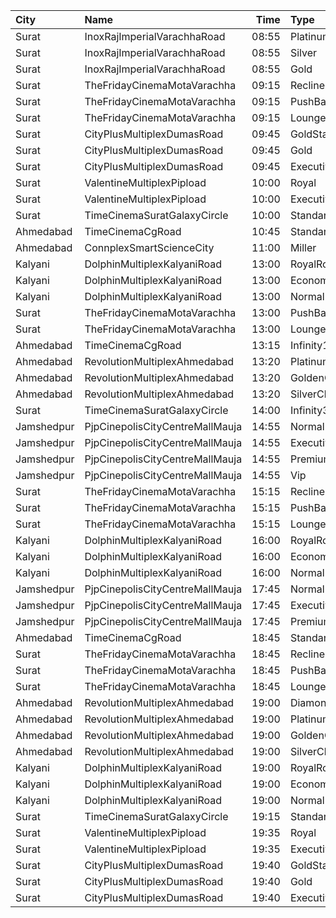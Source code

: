| City       | Name                            |  Time | Type          |  Price | Capacity | Booked |
| :--------- | :------------------------------ | ----: | :------------ | -----: | -------: | -----: |
| Surat      | InoxRajImperialVarachhaRoad     | 08:55 | Platinum      |   112₹ |       42 |      0 |
| Surat      | InoxRajImperialVarachhaRoad     | 08:55 | Silver        |    70₹ |       30 |      0 |
| Surat      | InoxRajImperialVarachhaRoad     | 08:55 | Gold          |    90₹ |      112 |      0 |
| Surat      | TheFridayCinemaMotaVarachha     | 09:15 | Recliner      |   200₹ |       81 |      0 |
| Surat      | TheFridayCinemaMotaVarachha     | 09:15 | PushBackSeat  |   150₹ |       81 |      0 |
| Surat      | TheFridayCinemaMotaVarachha     | 09:15 | Lounger       |   150₹ |       81 |      0 |
| Surat      | CityPlusMultiplexDumasRoad      | 09:45 | GoldStar      |    80₹ |       10 |      0 |
| Surat      | CityPlusMultiplexDumasRoad      | 09:45 | Gold          |   100₹ |       10 |      0 |
| Surat      | CityPlusMultiplexDumasRoad      | 09:45 | Executive     |   300₹ |       10 |      0 |
| Surat      | ValentineMultiplexPipload       | 10:00 | Royal         |    90₹ |      194 |      0 |
| Surat      | ValentineMultiplexPipload       | 10:00 | Executive     |   110₹ |      237 |     29 |
| Surat      | TimeCinemaSuratGalaxyCircle     | 10:00 | Standard130   |   130₹ |       96 |      0 |
| Ahmedabad  | TimeCinemaCgRoad                | 10:45 | Standard180   |   180₹ |      108 |      8 |
| Ahmedabad  | ConnplexSmartScienceCity        | 11:00 | Miller        |   100₹ |      100 |      0 |
| Kalyani    | DolphinMultiplexKalyaniRoad     | 13:00 | RoyalRclnr    |   120₹ |        9 |      9 |
| Kalyani    | DolphinMultiplexKalyaniRoad     | 13:00 | Economy       |   100₹ |       60 |     60 |
| Kalyani    | DolphinMultiplexKalyaniRoad     | 13:00 | Normal        |   100₹ |       12 |      6 |
| Surat      | TheFridayCinemaMotaVarachha     | 13:00 | PushBackSeat  |   150₹ |      119 |      0 |
| Surat      | TheFridayCinemaMotaVarachha     | 13:00 | Lounger       |   150₹ |      119 |      0 |
| Ahmedabad  | TimeCinemaCgRoad                | 13:15 | Infinity1000  | 1,000₹ |       12 |      0 |
| Ahmedabad  | RevolutionMultiplexAhmedabad    | 13:20 | PlatinumClass |   180₹ |      100 |      0 |
| Ahmedabad  | RevolutionMultiplexAhmedabad    | 13:20 | GoldenClass   |   160₹ |      100 |      0 |
| Ahmedabad  | RevolutionMultiplexAhmedabad    | 13:20 | SilverClass   |   140₹ |      100 |      0 |
| Surat      | TimeCinemaSuratGalaxyCircle     | 14:00 | Infinity300   |   300₹ |       22 |      0 |
| Jamshedpur | PjpCinepolisCityCentreMallMauja | 14:55 | Normal        |   180₹ |       12 |      0 |
| Jamshedpur | PjpCinepolisCityCentreMallMauja | 14:55 | Executive     |   200₹ |       28 |      0 |
| Jamshedpur | PjpCinepolisCityCentreMallMauja | 14:55 | Premium       |   220₹ |       32 |      8 |
| Jamshedpur | PjpCinepolisCityCentreMallMauja | 14:55 | Vip           |   500₹ |        6 |      2 |
| Surat      | TheFridayCinemaMotaVarachha     | 15:15 | Recliner      |   200₹ |       81 |      0 |
| Surat      | TheFridayCinemaMotaVarachha     | 15:15 | PushBackSeat  |   150₹ |       81 |      0 |
| Surat      | TheFridayCinemaMotaVarachha     | 15:15 | Lounger       |   150₹ |       81 |      0 |
| Kalyani    | DolphinMultiplexKalyaniRoad     | 16:00 | RoyalRclnr    |   120₹ |        9 |      9 |
| Kalyani    | DolphinMultiplexKalyaniRoad     | 16:00 | Economy       |   100₹ |       60 |     60 |
| Kalyani    | DolphinMultiplexKalyaniRoad     | 16:00 | Normal        |   100₹ |       12 |      6 |
| Jamshedpur | PjpCinepolisCityCentreMallMauja | 17:45 | Normal        |   180₹ |       11 |      0 |
| Jamshedpur | PjpCinepolisCityCentreMallMauja | 17:45 | Executive     |   200₹ |       16 |      0 |
| Jamshedpur | PjpCinepolisCityCentreMallMauja | 17:45 | Premium       |   220₹ |       29 |      4 |
| Ahmedabad  | TimeCinemaCgRoad                | 18:45 | Standard260   |   260₹ |      108 |      8 |
| Surat      | TheFridayCinemaMotaVarachha     | 18:45 | Recliner      |   250₹ |       81 |      0 |
| Surat      | TheFridayCinemaMotaVarachha     | 18:45 | PushBackSeat  |   200₹ |       81 |      0 |
| Surat      | TheFridayCinemaMotaVarachha     | 18:45 | Lounger       |   200₹ |       81 |      0 |
| Ahmedabad  | RevolutionMultiplexAhmedabad    | 19:00 | Diamond       |   250₹ |      100 |      0 |
| Ahmedabad  | RevolutionMultiplexAhmedabad    | 19:00 | PlatinumClass |   180₹ |      100 |      0 |
| Ahmedabad  | RevolutionMultiplexAhmedabad    | 19:00 | GoldenClass   |   160₹ |      100 |      0 |
| Ahmedabad  | RevolutionMultiplexAhmedabad    | 19:00 | SilverClass   |   140₹ |      100 |      0 |
| Kalyani    | DolphinMultiplexKalyaniRoad     | 19:00 | RoyalRclnr    |   120₹ |        9 |      9 |
| Kalyani    | DolphinMultiplexKalyaniRoad     | 19:00 | Economy       |   100₹ |       60 |     60 |
| Kalyani    | DolphinMultiplexKalyaniRoad     | 19:00 | Normal        |   100₹ |       12 |      6 |
| Surat      | TimeCinemaSuratGalaxyCircle     | 19:15 | Standard220   |   220₹ |       96 |      0 |
| Surat      | ValentineMultiplexPipload       | 19:35 | Royal         |   160₹ |      105 |      0 |
| Surat      | ValentineMultiplexPipload       | 19:35 | Executive     |   180₹ |      130 |     18 |
| Surat      | CityPlusMultiplexDumasRoad      | 19:40 | GoldStar      |   140₹ |       10 |      0 |
| Surat      | CityPlusMultiplexDumasRoad      | 19:40 | Gold          |   160₹ |       10 |      0 |
| Surat      | CityPlusMultiplexDumasRoad      | 19:40 | Executive     |   300₹ |       10 |      0 |